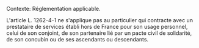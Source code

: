 Contexte: Réglementation applicable.

L'article L. 1262-4-1 ne s'applique pas au particulier qui contracte avec un prestataire de services établi hors de France pour son usage personnel, celui de son conjoint, de son partenaire lié par un pacte civil de solidarité, de son concubin ou de ses ascendants ou descendants.